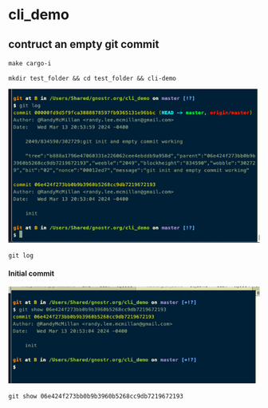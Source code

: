 # cli_demo

## contruct an empty git commit

```shell
make cargo-i
```

```shell
mkdir test_folder && cd test_folder && cli-demo
```

![](./git_log.png)

```shell
git log
```

#### Initial commit

![](./git_show.png)


```shell
git show 06e424f273bb0b9b3960b5268cc9db7219672193

```
